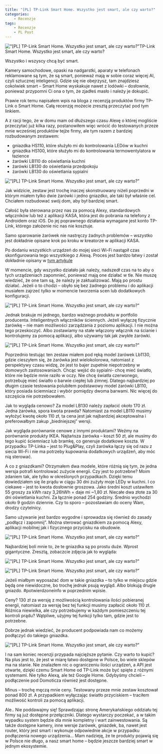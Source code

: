 ```yaml
---
title: "[PL] TP-Link Smart Home. Wszystko jest smart, ale czy warto?"
categories:
    - Recenzje
tags:
    - Recenzje
    - PL Post
---
```


!["[PL] TP-Link Smart Home. Wszystko jest smart, ale czy warto?"](/assets/images/posts/tp-link-smart-home-wszystko-jest-smart-ale-czy-warto/top.jpg)TP-Link Smart Home. Wszystko jest smart, ale czy warto?

Wszystko i wszyscy chcą być smart.

Kamery samochodowe, opaski na nadgarstki, aparaty w telefonach reklamowane są tym, że są smart, ponieważ mają w sobie coraz więcej AI, czyli sztucznej inteligencji. Gdzie się nie obejrzysz, tam znajdziesz cokolwiek smart –  Smart Home wyskakuje nawet z lodówki – dosłownie, ponieważ przypomni Ci ona o tym, że zjadłeś masło i należy je dokupić.

Prawie rok temu napisałem wpis na bloga z recenzją produktów firmy TP-Link o Smart Home. Całą recenzję możecie zresztą przeczytać pod tym linkiem.

A z racji tego, że w domu mam od dłuższego czasu Alexę o której mogliście przeczytać już kilka razy, postanowiłem więc wrócić do testowanych przeze mnie wcześniej produktów tejże firmy, ale tym razem z bardziej rozbudowanym zestawem:

* gniazdka HS110, które służyło mi do kontrolowania LEDów w kuchni
* gniazdka HS100, które służyło mi do kontrolowania termowentylatora w łazience
* żarówki LB110 do oświetlania kuchni
* żarówki LB130 do oświetlania przedpokoju
* żarówki LB130 do oświetlania sypialni

!["[PL] TP-Link Smart Home. Wszystko jest smart, ale czy warto?"](/assets/images/posts/tp-link-smart-home-wszystko-jest-smart-ale-czy-warto/01.jpg)

Jak widzicie, zestaw jest trochę inaczej skonstruowany niżeli poprzedni w którym miałem tylko dwie żarówki i jedno gniazdko, ale taki był właśnie cel. Chciałem rozbudować swój dom, aby był bardziej smart.

Całość była sterowana przez nas za pomocą Alexy, standardowych włączników lub też z aplikacji KASA, która jest do pobrania na telefony z Androidem oraz iOS. Do jej poprawnego działania wymagane jest konto TP-Link, którego założenie nic nas nie kosztuje.

Samo sparowanie żarówek nie nastręczy żadnych problemów – wszystko jest dokładnie opisane krok po kroku w kreatorze w aplikacji KASA.

Po dodaniu wszystkich urządzeń do mojej sieci Wi-Fi nastąpił czas skonfigurowania tego wszystkiego z Alexą. Proces jest bardzo łatwy i został dokładnie opisany w [tym artykule](https://www.piesik.me/2018/09/21/amazon-echo-dot-tp-link-kasa/)

W momencie, gdy wszystko działało jak należy, nadszedł czas na to aby o tych urządzeniach zapomnieć, ponieważ mają one działać w tle. Nie muszę wiedzieć, że one tam są, że należy je zaktualizować. Mają po prostu działać. Jeżeli o to chodzi – obyło się bez żadnego problemu i do aplikacji musiałem zajrzeć tylko w momencie tworzenia scen lub dodatkowych konfiguracji.

!["[PL] TP-Link Smart Home. Wszystko jest smart, ale czy warto?"](/assets/images/posts/tp-link-smart-home-wszystko-jest-smart-ale-czy-warto/02.jpg)

Jednak brakuje mi jednego, bardzo ważnego produktu w portfolio producenta. Inteligentnych włączników ściennych. Jeżeli wyłączę fizycznie żarówkę – nie mam możliwości zarządzania z poziomu aplikacji. I nie można tego przeskoczyć. Albo zostawiamy na stałe włączony włącznik na ścianie i kontrolujemy za pomocą aplikacji, albo używamy tak jak zwykłe żarówki.

!["[PL] TP-Link Smart Home. Wszystko jest smart, ale czy warto?"](/assets/images/posts/tp-link-smart-home-wszystko-jest-smart-ale-czy-warto/03.jpg)

Poprzednio testując ten zestaw miałem pod ręką model żarówek Lb1130, gdzie cieszyłem się, że żarówka jest wielokolorowa, natomiast z perspektywy czasu widzę, że jest to bajer zupełnie niepotrzebny w domowych zastosowaniach. Chcąc wejść do sypialni- chcę mieć światło, które nie będzie mnie raziło w oczy. Nie chcę światła czerwonego, potrzebuję mieć światło o barwie ciepłej lub zimnej. Dlatego najbardziej po długim czasie testowania polubiłem podstawowy model żarówki LB110, który posiada ściemniacz i wybór pomiędzy dwoma barwami. Nic więcej do szczęścia nie potrzebowałem.

Jak to wygląda cenowo? Za model LB130 należy zapłacić około 170 zł. Jedna żarówka, spora kwota prawda?  Natomiast za model LB110 musimy wyłożyć kwotę około 110 zł, ta cena jest jak najbardziej akceptowalna i preferowałbym zakup „biedniejszej” wersji.

Jak wygląda porównanie cenowe z innymi produktami? Weźmy na porównanie produkty IKEA. Najtańsza żarówka – koszt 50 zł, ale musimy do tego kupić ściemniacz lub bramkę, co generuje dodatkowe koszta. W przypadku TP-Linka – jest to Plug&Play, czyli żarówka łączy się od razu z siecia Wi-Fi i nie ma potrzeby kupowania dodatkowych urządzeń, aby móc nią sterować.

A co z gniazdkami? Otrzymałem dwa modele, które różnią się tym, że jedna wersja potrafi kontrolować zużycie energii. Czy jest to potrzebne? Moim zdaniem tak, ale tylko w określonych przypadkach. Dzięki temu dowiedziałem się ile prądu w ciągu 30 dni zużyły moje LEDy w kuchni. I co ciekawe – jest to kwota dosłownie groszowa. Jako średni koszt ustawiłem 55 groszy za kWh razy 3,26hWh = daje mi ~1,80 zł. Niecałe dwa złote za 30 dni oświetlania kuchni. Za łącznie ponad 254 godziny. Średnio wychodzi około 9 godzin dziennie. Czy to sporo – pozostawiam do oceny Wam, drodzy czytelnicy.

Samo używanie jest bardzo wygodne i sprowadza się również do zasady „podłącz i zapomnij”. Można sterować gniazdkiem za pomocą Alexy, aplikacji mobilnej jak i fizycznego przycisku na obudowie.

!["[PL] TP-Link Smart Home. Wszystko jest smart, ale czy warto?"](/assets/images/posts/tp-link-smart-home-wszystko-jest-smart-ale-czy-warto/04.jpg)

Najbardziej boli mnie to, że te gniazdka są po prostu duże. Wprost gigantyczne. Zresztą, zobaczcie zdjęcia jak to wygląda:

!["[PL] TP-Link Smart Home. Wszystko jest smart, ale czy warto?"](/assets/images/posts/tp-link-smart-home-wszystko-jest-smart-ale-czy-warto/05.jpg)

!["[PL] TP-Link Smart Home. Wszystko jest smart, ale czy warto?"](/assets/images/posts/tp-link-smart-home-wszystko-jest-smart-ale-czy-warto/06.jpg)

Jeżeli miałbym wyposażać dom w takie gniazdka – to tylko w miejscu gdzie będą one niewidoczne, bo trochę jednak psują wygląd. Albo blokują drugie gniazdo. #potwierdzoneinfo w poprzednim wpisie.

Ceny? 130 zł za wersję z możliwością kontrolowania ilości pobieranej energii, natomiast za wersję bez tej funkcji musimy zapłacić około 110 zł. Różnica niewielka, ale czy potrzebujemy w każdym pomieszczeniu tej kontroli prądu? Wątpliwe, użyjmy tej funkcji tylko tam, gdzie jest to potrzebne.

Dobrze jednak wiedzieć, że producent podpowiada nam co możemy podłączyć do takiego gniazdka.

!["[PL] TP-Link Smart Home. Wszystko jest smart, ale czy warto?"](/assets/images/posts/tp-link-smart-home-wszystko-jest-smart-ale-czy-warto/07.jpg)

I na sam koniec recenzji przypada najcięższe pytanie. Czy warto to kupić? Na plus jest to, że jest w miarę łatwo dostępne w Polsce, bo wiele sklepów ma na stanie. Nie znalazłem nic o ograniczeniu ilości urządzeń, a API jest otwarte, dzięki czemu Smart Home od TP-Link może być spięte z różnymi systemami. Nie tylko Alexą, ale też Google Home. Gdybyśmy chcieli – podłączenie pod Domoticza również jest dostępne.

Minus – trochę męczą mnie ceny. Testowany przeze mnie zestaw kosztował ponad 800 zł. A przypadkiem wyłączając światło przyciskiem – traciłem możliwość kontroli za pomocą aplikacji.

Ale.. Nie poddawajmy się! Sprawdzając stronę Amerykańskiego oddziału tej firmy są już dostępne przełączniki. Dlatego wystarczy poczekać, a w takim wypadku system będzie dla mnie kompletny i wart zainwestowania. Są także dostępne kamery, inne wersje żarówek, gniazdek, ba, nawet jest router, który jest smart i wykonuje odpowiednie akcje w przypadku podłączenia nowego urządzenia… Mam nadzieję, że te produkty pojawią się w Polsce nie długo, a nasz smart home – będzie jeszcze bardziej smart w jednym ekosystemie.
